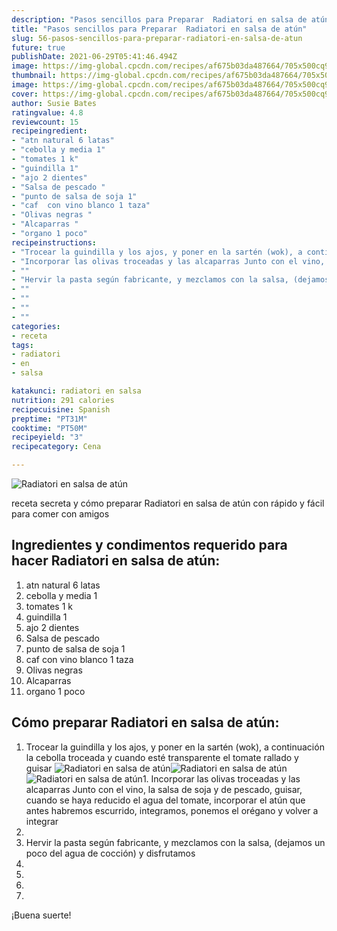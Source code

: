 ```yaml
---
description: "Pasos sencillos para Preparar  Radiatori en salsa de atún"
title: "Pasos sencillos para Preparar  Radiatori en salsa de atún"
slug: 56-pasos-sencillos-para-preparar-radiatori-en-salsa-de-atun
future: true
publishDate: 2021-06-29T05:41:46.494Z
image: https://img-global.cpcdn.com/recipes/af675b03da487664/705x500cq90/radiatori-en-salsa-de-atun-foto-principal.jpg
thumbnail: https://img-global.cpcdn.com/recipes/af675b03da487664/705x500cq90/radiatori-en-salsa-de-atun-foto-principal.jpg
image: https://img-global.cpcdn.com/recipes/af675b03da487664/705x500cq90/radiatori-en-salsa-de-atun-foto-principal.jpg
cover: https://img-global.cpcdn.com/recipes/af675b03da487664/705x500cq90/radiatori-en-salsa-de-atun-foto-principal.jpg
author: Susie Bates
ratingvalue: 4.8
reviewcount: 15
recipeingredient:
- "atn natural 6 latas"
- "cebolla y media 1"
- "tomates 1 k"
- "guindilla 1"
- "ajo 2 dientes"
- "Salsa de pescado "
- "punto de salsa de soja 1"
- "caf  con vino blanco 1 taza"
- "Olivas negras "
- "Alcaparras "
- "organo 1 poco"
recipeinstructions:
- "Trocear la guindilla y los ajos, y poner en la sartén (wok), a continuación la cebolla troceada y cuando esté transparente el tomate rallado y guisar"
- "Incorporar las olivas troceadas y las alcaparras Junto con el vino, la salsa de soja y de pescado, guisar, cuando se haya reducido el agua del tomate, incorporar el atún que antes habremos escurrido, integramos, ponemos el orégano y volver a integrar"
- ""
- "Hervir la pasta según fabricante, y mezclamos con la salsa, (dejamos un poco del agua de cocción) y disfrutamos"
- ""
- ""
- ""
- ""
categories:
- receta
tags:
- radiatori
- en
- salsa

katakunci: radiatori en salsa 
nutrition: 291 calories
recipecuisine: Spanish
preptime: "PT31M"
cooktime: "PT50M"
recipeyield: "3"
recipecategory: Cena

---
```



![Radiatori en salsa de atún](https://img-global.cpcdn.com/recipes/af675b03da487664/705x500cq90/radiatori-en-salsa-de-atun-foto-principal.jpg)

receta secreta y cómo preparar Radiatori en salsa de atún con rápido y fácil para comer con amigos

<!--inarticleads1-->

## Ingredientes y condimentos requerido para hacer Radiatori en salsa de atún:

1. atn natural 6 latas
1. cebolla y media 1
1. tomates 1 k
1. guindilla 1
1. ajo 2 dientes
1. Salsa de pescado 
1. punto de salsa de soja 1
1. caf  con vino blanco 1 taza
1. Olivas negras 
1. Alcaparras 
1. organo 1 poco



<!--inarticleads2-->

## Cómo preparar Radiatori en salsa de atún:

1. Trocear la guindilla y los ajos, y poner en la sartén (wok), a continuación la cebolla troceada y cuando esté transparente el tomate rallado y guisar
<img src="https://img-global.cpcdn.com/steps/dca3bc4b570d1635/160x128cq70/foto-del-paso-1-de-la-receta-radiatori-en-salsa-de-atun.jpg" alt="Radiatori en salsa de atún"><img src="https://img-global.cpcdn.com/steps/fd59203392654e7b/160x128cq70/foto-del-paso-1-de-la-receta-radiatori-en-salsa-de-atun.jpg" alt="Radiatori en salsa de atún"><img src="https://img-global.cpcdn.com/steps/ccf328d3ddece501/160x128cq70/foto-del-paso-1-de-la-receta-radiatori-en-salsa-de-atun.jpg" alt="Radiatori en salsa de atún">1. Incorporar las olivas troceadas y las alcaparras Junto con el vino, la salsa de soja y de pescado, guisar, cuando se haya reducido el agua del tomate, incorporar el atún que antes habremos escurrido, integramos, ponemos el orégano y volver a integrar
1. 
1. Hervir la pasta según fabricante, y mezclamos con la salsa, (dejamos un poco del agua de cocción) y disfrutamos
1. 
1. 
1. 
1. 



¡Buena suerte!

